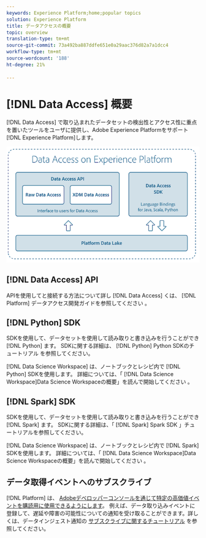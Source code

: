 ```yaml
---
keywords: Experience Platform;home;popular topics
solution: Experience Platform
title: データアクセスの概要
topic: overview
translation-type: tm+mt
source-git-commit: 73a492ba887ddfe651e0a29aac376d82a7a1dcc4
workflow-type: tm+mt
source-wordcount: '188'
ht-degree: 21%

---
```



# [!DNL Data Access] 概要

[!DNL Data Access] で取り込まれたデータセットの検出性とアクセス性に重点を置いたツールをユーザに提供し、Adobe Experience Platformをサポート [!DNL Experience Platform]します。

![Experience Platform でのデータアクセス](images/Data_Access_Experience_Platform.png)

## [!DNL Data Access] API

APIを使用してと接続する方法について詳し [!DNL Data Access] くは、 [!DNL Platform] データアクセス開発ガイドを参照してください [](api.md)。

## [!DNL Python] SDK

SDKを使用して、データセットを使用して読み取りと書き込みを行うことができ [!DNL Python] ます。 SDKに関する詳細は、 [!DNL Python] Python SDKのチュートリアル [](./tutorials/python-sdk.md)を参照してください。

[!DNL Data Science Workspace] は、ノートブックとレシピ内で [!DNL Python] SDKを使用します。 詳細については、「 [!DNL Data Science Workspace]Data Science Workspaceの概要」を読んで開始してください [](../data-science-workspace/home.md)。

## [!DNL Spark] SDK

SDKを使用して、データセットを使用して読み取りと書き込みを行うことができ [!DNL Spark] ます。 SDKに関する詳細は、「 [!DNL Spark] Spark SDK [](./tutorials/spark-sdk.md)」チュートリアルを参照してください。

[!DNL Data Science Workspace] は、ノートブックとレシピ内で [!DNL Spark] SDKを使用します。 詳細については、「 [!DNL Data Science Workspace]Data Science Workspaceの概要」を読んで開始してください [](../data-science-workspace/home.md)。

## データ取得イベントへのサブスクライブ

[!DNL Platform] は、 [Adobeデベロッパーコンソールを通じて特定の高価値イベントを購読用に使用できるようにします](https://www.adobe.com/go/devs_console_ui)。 例えば、データ取り込みイベントに登録して、遅延や障害の可能性についての通知を受け取ることができます。詳しくは、データインジェスト通知の [サブスクライブに関するチュートリアル](../ingestion/quality/subscribe-events.md) を参照してください。